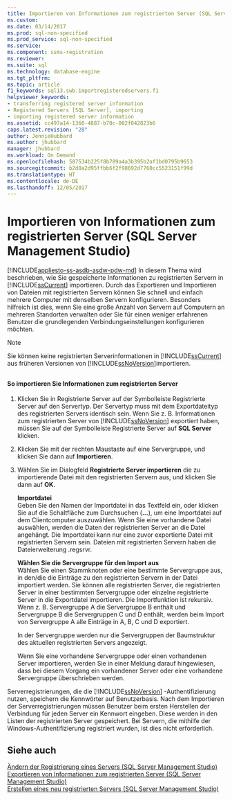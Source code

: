 ```yaml
---
title: Importieren von Informationen zum registrierten Server (SQL Server Management Studio) | Microsoft Docs
ms.custom: 
ms.date: 03/14/2017
ms.prod: sql-non-specified
ms.prod_service: sql-non-specified
ms.service: 
ms.component: ssms-registration
ms.reviewer: 
ms.suite: sql
ms.technology: database-engine
ms.tgt_pltfrm: 
ms.topic: article
f1_keywords: sql13.swb.importregisteredservers.f1
helpviewer_keywords:
- transferring registered server information
- Registered Servers [SQL Server], importing
- importing registered server information
ms.assetid: cc497a14-1360-4887-b70c-002f042823b6
caps.latest.revision: "28"
author: JennieHubbard
ms.author: jhubbard
manager: jhubbard
ms.workload: On Demand
ms.openlocfilehash: 587534b225f8b789a4a3b395b2af1bd0795b9653
ms.sourcegitcommit: b2d8a2d95ffbb6f2f98692d7760cc5523151f99d
ms.translationtype: HT
ms.contentlocale: de-DE
ms.lasthandoff: 12/05/2017
---
```

# <a name="import-registered-server-information-sql-server-management-studio"></a>Importieren von Informationen zum registrierten Server (SQL Server Management Studio)
[!INCLUDE[appliesto-ss-asdb-asdw-pdw-md](../../includes/appliesto-ss-asdb-asdw-pdw-md.md)] In diesem Thema wird beschrieben, wie Sie gespeicherte Informationen zu registrierten Servern in [!INCLUDE[ssCurrent](../../includes/sscurrent-md.md)] importieren. Durch das Exportieren und Importieren von Dateien mit registrierten Servern können Sie schnell und einfach mehrere Computer mit denselben Servern konfigurieren. Besonders hilfreich ist dies, wenn Sie eine große Anzahl von Servern auf Computern an mehreren Standorten verwalten oder Sie für einen weniger erfahrenen Benutzer die grundlegenden Verbindungseinstellungen konfigurieren möchten.  
  
> [!NOTE]  
>  Sie können keine registrierten Serverinformationen in [!INCLUDE[ssCurrent](../../includes/sscurrent-md.md)] aus früheren Versionen von [!INCLUDE[ssNoVersion](../../includes/ssnoversion-md.md)]importieren.  
  
##  <a name="SSMSProcedure"></a>  
  
#### <a name="to-import-registered-server-information"></a>So importieren Sie Informationen zum registrierten Server  
  
1.  Klicken Sie in Registrierte Server auf der Symbolleiste Registrierte Server auf den Servertyp. Der Servertyp muss mit dem Exportdateityp des registrierten Servers identisch sein. Wenn Sie z. B. Informationen zum registrierten Server von [!INCLUDE[ssNoVersion](../../includes/ssnoversion-md.md)] exportiert haben, müssen Sie auf der Symbolleiste Registrierte Server auf **SQL Server** klicken.  
  
2.  Klicken Sie mit der rechten Maustaste auf eine Servergruppe, und klicken Sie dann auf **Importieren**.  
  
3.  Wählen Sie im Dialogfeld **Registrierte Server importieren** die zu importierende Datei mit den registrierten Servern aus, und klicken Sie dann auf **OK**.  
  
     **Importdatei**  
     Geben Sie den Namen der Importdatei in das Textfeld ein, oder klicken Sie auf die Schaltfläche zum Durchsuchen (**...**), um eine Importdatei auf dem Clientcomputer auszuwählen. Wenn Sie eine vorhandene Datei auswählen, werden die Daten der registrierten Server an die Datei angehängt. Die Importdatei kann nur eine zuvor exportierte Datei mit registrierten Servern sein. Dateien mit registrierten Servern haben die Dateierweiterung .regsrvr.  
  
     **Wählen Sie die Servergruppe für den Import aus**  
     Wählen Sie einen Stammknoten oder eine bestimmte Servergruppe aus, in den/die die Einträge zu den registrierten Servern in der Datei importiert werden. Sie können alle registrierten Server, die registrierten Server in einer bestimmten Servergruppe oder einzelne registrierte Server in die Exportdatei importieren. Die Importfunktion ist rekursiv. Wenn z. B. Servergruppe A die Servergruppe B enthält und Servergruppe B die Servergruppen C und D enthält, werden beim Import von Servergruppe A alle Einträge in A, B, C und D exportiert.  
  
     In der Servergruppe werden nur die Servergruppen der Baumstruktur des aktuellen registrierten Servers angezeigt.  
  
     Wenn Sie eine vorhandene Servergruppe oder einen vorhandenen Server importieren, werden Sie in einer Meldung darauf hingewiesen, dass bei diesem Vorgang ein vorhandener Server oder eine vorhandene Servergruppe überschrieben werden.  
  
 Serverregistrierungen, die die [!INCLUDE[ssNoVersion](../../includes/ssnoversion-md.md)] -Authentifizierung nutzen, speichern die Kennwörter auf Benutzerbasis. Nach dem Importieren der Serverregistrierungen müssen Benutzer beim ersten Herstellen der Verbindung für jeden Server ein Kennwort eingeben. Diese werden in den Listen der registrierten Server gespeichert. Bei Servern, die mithilfe der Windows-Authentifizierung registriert wurden, ist dies nicht erforderlich.  
  
## <a name="see-also"></a>Siehe auch  
 [Ändern der Registrierung eines Servers &#40;SQL Server Management Studio&#41;](../../tools/sql-server-management-studio/change-a-server-s-registration-sql-server-management-studio.md)   
 [Exportieren von Informationen zum registrierten Server &#40;SQL Server Management Studio&#41;](../../tools/sql-server-management-studio/export-registered-server-information-sql-server-management-studio.md)   
 [Erstellen eines neu registrierten Servers &#40;SQL Server Management Studio&#41;](../../tools/sql-server-management-studio/create-a-new-registered-server-sql-server-management-studio.md)  
  
  
